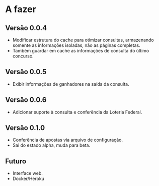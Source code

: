 # A fazer

## Versão 0.0.4
- Modificar estrutura do cache para otimizar consultas, armazenando somente as informações isoladas, não as páginas completas.
- Também guardar em cache as informações de consulta do último concurso.

## Versão 0.0.5
- Exibir informações de ganhadores na saída da consulta.

## Versão 0.0.6
- Adicionar suporte à consulta e conferência da Loteria Federal.

## Versão 0.1.0
- Conferência de apostas via arquivo de configuração.
- Sai do estado alpha, muda para beta.

## Futuro
- Interface web.
- Docker/Heroku
